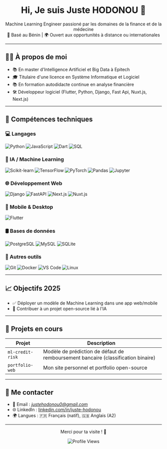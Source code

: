 <h1 align="center">Hi, Je suis Juste HODONOU 👋</h1>
<p align="center">
  Machine Learning Engineer passioné par les domaines de la finance et de la médecine
  <br>
  📍 Basé au Bénin | 🌍 Ouvert aux opportunités à distance ou internationales
</p>

---

## 👨‍💻 À propos de moi


- 📚 En master d'Intelligence Artificiel et Big Data à Epitech
- 🎓 Titulaire d'une licence en Système Informatique et Logiciel
- 📚 En formation autodidacte continue en analyse financière
- 🛠️ Développeur logiciel (Flutter, Python, Django, Fast Api, Nuxt.js, Next.js)

---

## 🧰 Compétences techniques

### 💻 Langages
![Python](https://img.shields.io/badge/-Python-3776AB?logo=python&logoColor=white&style=flat)
![JavaScript](https://img.shields.io/badge/-JavaScript-F7DF1E?logo=javascript&logoColor=black&style=flat)
![Dart](https://img.shields.io/badge/-Dart-0175C2?logo=dart&logoColor=white&style=flat)
![SQL](https://img.shields.io/badge/-SQL-CC2927?logo=postgresql&logoColor=white&style=flat)

### 🧠 IA / Machine Learning
![Scikit-learn](https://img.shields.io/badge/-Scikit--learn-F7931E?logo=scikit-learn&logoColor=white&style=flat)
![TensorFlow](https://img.shields.io/badge/-TensorFlow-FF6F00?logo=tensorflow&logoColor=white&style=flat)
![PyTorch](https://img.shields.io/badge/-PyTorch-EE4C2C?logo=pytorch&logoColor=white&style=flat)
![Pandas](https://img.shields.io/badge/-Pandas-150458?logo=pandas&logoColor=white&style=flat)
![Jupyter](https://img.shields.io/badge/-Jupyter-F37626?logo=jupyter&logoColor=white&style=flat)

### 🌐 Développement Web
![Django](https://img.shields.io/badge/-Django-092E20?logo=django&logoColor=white&style=flat)
![FastAPI](https://img.shields.io/badge/-FastAPI-009688?logo=fastapi&logoColor=white&style=flat)
![Next.js](https://img.shields.io/badge/-Next.js-000000?logo=next.js&logoColor=white&style=flat)
![Nuxt.js](https://img.shields.io/badge/-Nuxt.js-00DC82?logo=nuxt.js&logoColor=white&style=flat)

### 📱 Mobile & Desktop
![Flutter](https://img.shields.io/badge/-Flutter-02569B?logo=flutter&logoColor=white&style=flat)

### 🛢️ Bases de données
![PostgreSQL](https://img.shields.io/badge/-PostgreSQL-336791?logo=postgresql&logoColor=white&style=flat)
![MySQL](https://img.shields.io/badge/-MySQL-4479A1?logo=mysql&logoColor=white&style=flat)
![SQLite](https://img.shields.io/badge/-SQLite-003B57?logo=sqlite&logoColor=white&style=flat)

### 🧪 Autres outils
![Git](https://img.shields.io/badge/-Git-F05032?logo=git&logoColor=white&style=flat)
![Docker](https://img.shields.io/badge/-Docker-2496ED?logo=docker&logoColor=white&style=flat)
![VS Code](https://img.shields.io/badge/-VSCode-007ACC?logo=visual-studio-code&logoColor=white&style=flat)
![Linux](https://img.shields.io/badge/-Linux-FCC624?logo=linux&logoColor=black&style=flat)

---

## 📈 Objectifs 2025

- ✅ Déployer un modèle de Machine Learning dans une app web/mobile
- 🔄 Contribuer à un projet open-source lié à l'IA

---

## 📂 Projets en cours

| Projet | Description |
|--------|-------------|
| `ml-credit-risk` | Modèle de prédiction de défaut de remboursement bancaire (classification binaire) |
| `portfolio-web` | Mon site personnel et portfolio open-source |

---

## 🤝 Me contacter

- 📧 Email : *justehodonou0@gmail.com*  
- 🌐 LinkedIn : [linkedin.com/in/juste-hodonou](#)  
- 🌍 Langues : 🇫🇷 Français (natif), 🇬🇧 Anglais (A2)

---

<p align="center">Merci pour ta visite ! 🙌</p>
<p align="center">
  <img src="https://komarev.com/ghpvc/?username=juste-modeste&label=Profil+visité&color=blue&style=flat" alt="Profile Views" />
</p>

